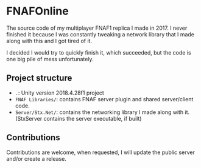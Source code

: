 # FNAFOnline
The source code of my multiplayer FNAF1 replica I made in 2017. I never finished it because I was constantly tweaking a network library that I made along with this and I got tired of it.

I decided I would try to quickly finish it, which succeeded, but the code is one big pile of mess unfortunately.

## Project structure

- `.`: Unity version 2018.4.28f1 project
- `FNAF Libraries/`: contains FNAF server plugin and shared server/client code.
- `Server/Stx.Net/`: contains the networking library I made along with it. (StxServer contains the server executable, if built)

## Contributions 

Contributions are welcome, when requested, I will update the public server and/or create a release.
